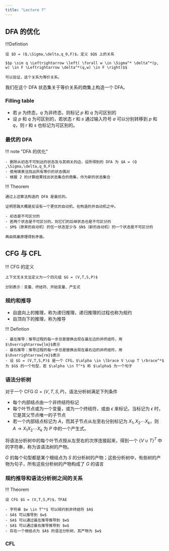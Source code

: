 ```yaml
---
title: "Lecture 7"
---
```


## DFA 的优化

!!!Defintion

    设 $D = (Q,\Sigma,\delta,q_0,F)$，定义 $Q$ 上的关系

    $$p \sim q \Leftrightarrow \left( \forall w \in \Sigma^* \delta^*(p, w) \in F \Leftrightarrow \delta^*(q,w) \in F \right)$$

    可以验证，这个关系为等价关系。

我们在这个 DFA 状态集关于等价关系的商集上构造一个 DFA。

### Filling table

- 若 $p$ 为终态，$q$ 为非终态，则标记 $p$ 和 $q$ 为可区别的
- 设 $p$ 和 $q$ 为可区别的，若状态 $r$ 和 $s$ 通过输入符号 $a$ 可以分别转移到 $p$ 和 $q$，则 $r$ 和 $s$ 也标记为可区别的。

### 最优的 DFA

!!! note "DFA 的优化"
    
    - 删除从初态不可到达的状态及与其相关的边，设所得到的 DFA 为 $A = (Q ,\Sigma,\delta,q_0,F)$
    - 使用填表法找出所有等价的状态偶对
    - 根据 2 的计算结果找出状态集合的商集，作为新的状态集合

!!! Theorem

    通过上述算法构造的 DFA 是最优的。

    证明思路大概是反设有一个更优的自动机，在构造的并自动机之中。

    - 初态是不可区分的
    - 若两个状态是不可区分的，则它们的后继状态也是不可区分的
    - $M$（原来的自动机）的任一状态至少与 $N$（新的自动机）的一个状态是不可区分的

    再由鸽巢原理得到矛盾。




## CFG 与 CFL

!!! CFG 的定义

    上下文无关文法定义为一个四元组 $G = (V,T,S,P)$

    分别表示：变量、终结符、开始变量、产生式

### 规约和推导

- 自底向上的推理，称为递归推理，递归推理的过程也称为规约
- 自顶向下的推理，称为推导

!!! Defintion

    - 最左推导：推导过程的每一步总是替换出现在最左边的非终结符，用 $\Overrightarrow{lm}$表示
    - 最右推导：推导过程的每一步总是替换出现在最右边的非终结符，用$\Overrightarrow{rm}$表示
    - 设 $G = (V,T,S,P)$ 是一个 CFG，$\alpha \in \lbrace V \cup T \rbrace^*$ 为 $G$ 的一个句型，若 $\alpha \in T^*$ 称 $\alpha$ 为一个句子

### 语法分析树

对于一个 CFG $G  = (V,T,S,P)$，语法分析树满足下列条件

- 每个内部结点由一个非终结符标记
- 每个叶节点或为一个变量，或为一个终结符，或由 $\epsilon$ 来标记，当标记为 $\epsilon$ 时，它是其父节点唯一的子节点
- 若一个内部结点标记为 $A$，而其子节点从左至右分别标记为 $X_1,X_2\cdots X_k$，则 $A \to X_1X_2\cdots X_k$ 为 $P$ 中的一个产生式。

将语法分析树中的每个叶节点按从左至右的次序连接起来，得到一个 $\lbrace V \cup T\rbrace^T$ 中的字符串，称为该语法树的产物。

$G$ 的每个句型都是某个根结点为 $S$ 的分析树的产物；这些分析树中，有些树的产物为句子，所有这些分析树的产物构成了 $G$ 的语言

### 规约推导和语法分析树之间的关系

!!! Theorem

    设 CFG $G = (V,T,S,P)$，TFAE

    - 字符串 $w \in T^*$ 可以规约到非终结符 $A$
    - $A$ 可以推导到 $w$
    - $A$ 可以通过最左推导推导到 $w$
    - $A$ 可以通过最右推导推导到 $w$
    - 存在一个根结点为 $A$ 的语法分析树，其产物为 $w$

### CFL




